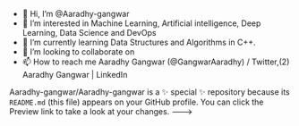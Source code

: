 - 👋 Hi, I’m @Aaradhy-gangwar
- 👀 I’m interested in Machine Learning, Artificial intelligence, Deep Learning, Data Science and DevOps
- 🌱 I’m currently learning Data Structures and Algorithms in C++.
- 💞️ I’m looking to collaborate on 
- 📫 How to reach me Aaradhy Gangwar (@GangwarAaradhy) / Twitter,(2) Aaradhy Gangwar | LinkedIn

Aaradhy-gangwar/Aaradhy-gangwar is a ✨ special ✨ repository because its `README.md` (this file) appears on your GitHub profile.
You can click the Preview link to take a look at your changes.
--->
